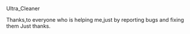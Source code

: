 Ultra_Cleaner

Thanks,to everyone who is helping me,just by reporting bugs and fixing them
Just thanks.
